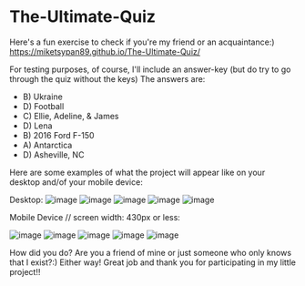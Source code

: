# The-Ultimate-Quiz

Here's a fun exercise to check if you're my friend or an acquaintance:)
https://miketsypan89.github.io/The-Ultimate-Quiz/

For testing purposes, of course, I'll include an answer-key (but do try to go through the quiz without the keys)
The answers are: 
  - B) Ukraine
  - D) Football
  - C) Ellie, Adeline, & James
  - D) Lena
  - B) 2016 Ford F-150
  - A) Antarctica
  - D) Asheville, NC

Here are some examples of what the project will appear like on your desktop and/of your mobile device:

Desktop:
![image](https://user-images.githubusercontent.com/124936942/226450780-7c9cbcd4-8f07-45ef-a0ff-ae8c2053c4b4.png)
![image](https://user-images.githubusercontent.com/124936942/226450908-ec15b36e-5da1-4860-a9e0-021e01dadd27.png)
![image](https://user-images.githubusercontent.com/124936942/226451030-6b0689d2-3a9d-475f-ae37-983a19e4e1ec.png)
![image](https://user-images.githubusercontent.com/124936942/226451184-d823e250-e355-447f-81bd-3809b4983d0f.png)
![image](https://user-images.githubusercontent.com/124936942/226451415-3aca2772-6545-40a3-92fa-9de9c904519b.png)


Mobile Device // screen width: 430px or less:

![image](https://user-images.githubusercontent.com/124936942/226452513-8b185cb6-934b-49f0-9983-0252078e66ae.png)
![image](https://user-images.githubusercontent.com/124936942/226452584-21da9804-09c3-4851-9f62-0c46b79be272.png)
![image](https://user-images.githubusercontent.com/124936942/226452675-56a5bf53-a49f-4b16-bdae-62ba668439b7.png)
![image](https://user-images.githubusercontent.com/124936942/226452734-a211014c-b3b0-41b1-8b1c-99de018bb47d.png)
![image](https://user-images.githubusercontent.com/124936942/226452777-79eaf030-428c-4dce-bbd7-91bc7f2be37c.png)



How did you do? Are you a friend of mine or just someone who only knows that I exist?:)
Either way! Great job and thank you for participating in my little project!!
